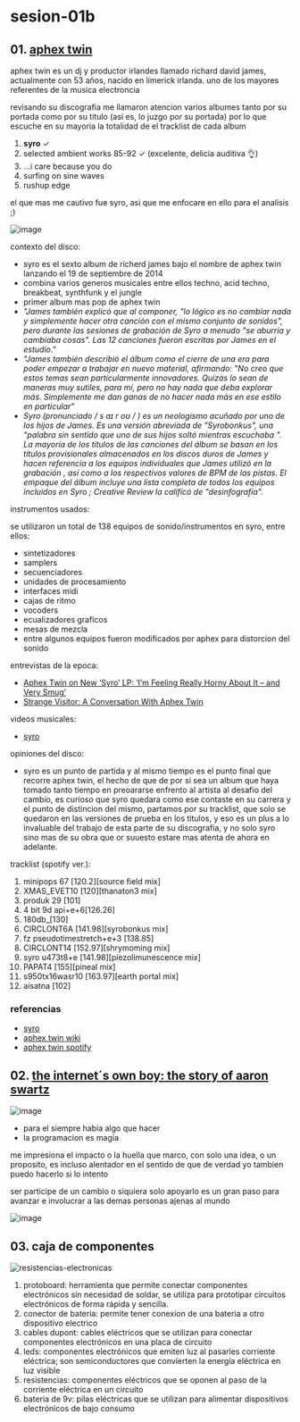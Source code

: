 # sesion-01b

## 01. [aphex twin](https://es.wikipedia.org/wiki/Aphex_Twin)

aphex twin es un dj y productor irlandes llamado richard david james, actualmente con 53 años, nacido en limerick irlanda. uno de los mayores referentes de la musica electroncia

revisando su discografia me llamaron atencion varios albumes tanto por su portada como por su titulo (asi es, lo juzgo por su portada) por lo que escuche en su mayoria la totalidad de el tracklist de cada album

1. __syro__ ✓  
2. selected ambient works 85-92 ✓ (excelente, delicia auditiva 👌)
3. ...i care because you do
4. surfing on sine waves
5. rushup edge

el que mas me cautivo fue syro, asi que me enfocare en ello para el analisis ;)

![image](https://github.com/user-attachments/assets/9142cedb-c978-4680-b7ee-5abfb7afb844)

contexto del disco:
- syro es el sexto album de richerd james bajo el nombre de aphex twin lanzando el 19 de septiembre de 2014
- combina varios generos musicales entre ellos techno, acid techno, breakbeat, synthfunk y el jungle
- primer album mas pop de aphex twin
- _"James también explicó que al componer, "lo lógico es no cambiar nada y simplemente hacer otra canción con el mismo conjunto de sonidos", pero durante las sesiones de grabación de Syro a menudo "se aburría y cambiaba cosas". Las 12 canciones fueron escritas por James en el estudio."_ 
- _"James también describió el álbum como el cierre de una era para poder empezar a trabajar en nuevo material, afirmando: "No creo que estos temas sean particularmente innovadores. Quizás lo sean de maneras muy sutiles, para mí, pero no hay nada que deba explorar más. Simplemente me dan ganas de no hacer nada más en ese estilo en particular"_
- _Syro (pronunciado / s aɪ r oʊ / ) es un neologismo acuñado por uno de los hijos de James. Es una versión abreviada de "Syrobonkus", una "palabra sin sentido que uno de sus hijos soltó mientras escuchaba ". La mayoría de los títulos de las canciones del álbum se basan en los títulos provisionales almacenados en los discos duros de James y hacen referencia a los equipos individuales que James utilizó en la grabación , así como a los respectivos valores de BPM de las pistas. El empaque del álbum incluye una lista completa de todos los equipos incluidos en Syro ; Creative Review la calificó de "desinfografía"._

instrumentos usados:

se utilizaron un total de 138 equipos de sonido/instrumentos en syro, entre ellos:
- sintetizadores
- samplers
- secuenciadores
- unidades de procesamiento
- interfaces midi
- cajas de ritmo
- vocoders
- ecualizadores graficos
- mesas de mezcla
- entre algunos equipos fueron modificados por aphex para distorcion del sonido

entrevistas de la epoca:
- [Aphex Twin on New ‘Syro’ LP: ‘I’m Feeling Really Horny About It – and Very Smug’](https://www.rollingstone.com/music/music-news/aphex-twin-on-new-syro-lp-im-feeling-really-horny-about-it-and-very-smug-49382/)
- [Strange Visitor: A Conversation With Aphex Twin](https://pitchfork.com/features/cover-story/9506-strange-visitor-a-conversation-with-aphex-twin/)
  
videos musicales:
- [syro](https://youtube.com/playlist?list=OLAK5uy_kWLa7L4b7s7TTTtf2Mku7oQ3M2obgG5Xg&si=A8XRbGc1jeHRuck-)

opiniones del disco: 
- syro es un punto de partida y al mismo tiempo es el punto final que recorre aphex twin, el hecho de que de por si sea un album que haya tomado tanto tiempo en preoararse enfrento al artista al desafio del cambio, es curioso que syro quedara como ese contaste en su carrera y el punto de distincion del mismo, partamos por su tracklist, que solo se quedaron en las versiones de prueba en los titulos, y eso es un plus a lo invaluable del trabajo de esta parte de su discografia, y no solo syro sino mas de su obra que or suuesto estare mas atenta de ahora en adelante.

tracklist (spotify ver.):
1. minipops 67 [120.2][source field mix]
2. XMAS_EVET10 [120][thanaton3 mix]
3. produk 29 [101]
4. 4 bit 9d api+e+6[126.26]
5. 180db_[130]
6. CIRCLONT6A [141.98][syrobonkus mix]
7. fz pseudotimestretch+e+3 [138.85]
8. CIRCLONT14 [152.97][shrymoming mix]
9. syro u473t8+e [141.98][piezolimunescence mix]
10. PAPAT4 [155][pineal mix]
11. s950tx16wasr10 [163.97][earth portal mix]
12. aisatna [102]

### referencias
- [syro](https://en-m-wikipedia-org.translate.goog/wiki/Syro?_x_tr_sl=en&_x_tr_tl=es-419&_x_tr_hl=es-419&_x_tr_pto=sc)
- [aphex twin wiki](https://en.m.wikipedia.org/wiki/Aphex_Twin)
- [aphex twin spotify](https://open.spotify.com/intl-es/artist/6kBDZFXuLrZgHnvmPu9NsG)

## 02. [the internet´s own boy: the story of aaron swartz](https://www.youtube.com/watch?v=9vz06QO3UkQ&rco=1)

![image](https://github.com/user-attachments/assets/6ea3699e-12e7-46ed-a526-9ea3dd270f66)

- para el siempre habia algo que hacer
- la programacion es magia

me impresiona el impacto o la huella que marco, con solo una idea, o un proposito, es incluso alentador en el sentido de que de verdad yo tambien puedo hacerlo si lo intento

ser participe de un cambio o siquiera solo apoyarlo es un gran paso para avanzar e involucrar a las demas personas ajenas al mundo

![image](https://github.com/user-attachments/assets/d0c551bc-ff26-4da4-b982-c3b7f1a97b2b)

## 03. caja de componentes

![resistencias-electronicas](https://github.com/bumwox/dis8644-2025-1/blob/main/04-bumwox/sesion-01b/componentes/resistencias-electronicas.jpg)

1. protoboard: herramienta que permite conectar componentes electrónicos sin necesidad de soldar, se utiliza para prototipar circuitos electrónicos de forma rápida y sencilla. 
2. conector de bateria: permite tener conexion de una bateria a otro dispositivo electrico
3. cables dupont: cables eléctricos que se utilizan para conectar componentes electrónicos en una placa de circuito
4. leds: componentes electrónicos que emiten luz al pasarles corriente eléctrica; son semiconductores que convierten la energía eléctrica en luz visible
5. resistencias: componentes eléctricos que se oponen al paso de la corriente eléctrica en un circuito
6. bateria de 9v: pilas eléctricas que se utilizan para alimentar dispositivos electrónicos de bajo consumo
   
